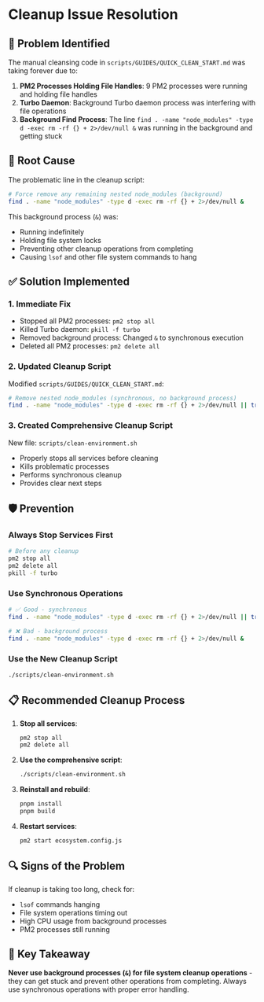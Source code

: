 # Cleanup Issue Resolution

## 🚨 Problem Identified

The manual cleansing code in `scripts/GUIDES/QUICK_CLEAN_START.md` was taking forever due to:

1. **PM2 Processes Holding File Handles**: 9 PM2 processes were running and holding file handles
2. **Turbo Daemon**: Background Turbo daemon process was interfering with file operations
3. **Background Find Process**: The line `find . -name "node_modules" -type d -exec rm -rf {} + 2>/dev/null &` was running in the background and getting stuck

## 🔧 Root Cause

The problematic line in the cleanup script:
```bash
# Force remove any remaining nested node_modules (background)
find . -name "node_modules" -type d -exec rm -rf {} + 2>/dev/null &
```

This background process (`&`) was:
- Running indefinitely
- Holding file system locks
- Preventing other cleanup operations from completing
- Causing `lsof` and other file system commands to hang

## ✅ Solution Implemented

### 1. Immediate Fix
- Stopped all PM2 processes: `pm2 stop all`
- Killed Turbo daemon: `pkill -f turbo`
- Removed background process: Changed `&` to synchronous execution
- Deleted all PM2 processes: `pm2 delete all`

### 2. Updated Cleanup Script
Modified `scripts/GUIDES/QUICK_CLEAN_START.md`:
```bash
# Remove nested node_modules (synchronous, no background process)
find . -name "node_modules" -type d -exec rm -rf {} + 2>/dev/null || true
```

### 3. Created Comprehensive Cleanup Script
New file: `scripts/clean-environment.sh`
- Properly stops all services before cleaning
- Kills problematic processes
- Performs synchronous cleanup
- Provides clear next steps

## 🛡️ Prevention

### Always Stop Services First
```bash
# Before any cleanup
pm2 stop all
pm2 delete all
pkill -f turbo
```

### Use Synchronous Operations
```bash
# ✅ Good - synchronous
find . -name "node_modules" -type d -exec rm -rf {} + 2>/dev/null || true

# ❌ Bad - background process
find . -name "node_modules" -type d -exec rm -rf {} + 2>/dev/null &
```

### Use the New Cleanup Script
```bash
./scripts/clean-environment.sh
```

## 📋 Recommended Cleanup Process

1. **Stop all services**:
   ```bash
   pm2 stop all
   pm2 delete all
   ```

2. **Use the comprehensive script**:
   ```bash
   ./scripts/clean-environment.sh
   ```

3. **Reinstall and rebuild**:
   ```bash
   pnpm install
   pnpm build
   ```

4. **Restart services**:
   ```bash
   pm2 start ecosystem.config.js
   ```

## 🔍 Signs of the Problem

If cleanup is taking too long, check for:
- `lsof` commands hanging
- File system operations timing out
- High CPU usage from background processes
- PM2 processes still running

## 🎯 Key Takeaway

**Never use background processes (`&`) for file system cleanup operations** - they can get stuck and prevent other operations from completing. Always use synchronous operations with proper error handling.
